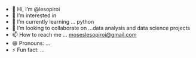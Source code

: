 - 👋 Hi, I’m @lesopiroi
- 👀 I’m interested in 
- 🌱 I’m currently learning ... python 
- 💞️ I’m looking to collaborate on ...data analysis and data science projects 
- 📫 How to reach me ... moseslesopiroi@gmail.com
- 😄 Pronouns: ...
- ⚡ Fun fact: ...

<!---
lesopiroi/lesopiroi is a ✨ special ✨ repository because its `README.md` (this file) appears on your GitHub profile.
You can click the Preview link to take a look at your changes.
--->

